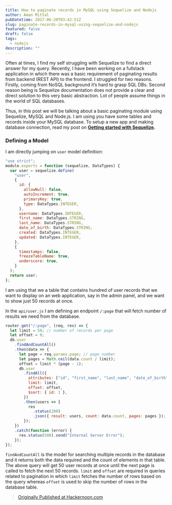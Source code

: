 ```yaml
---
title: How to paginate records in MySQL using Sequelize and Nodejs
author: Aman Mittal
pubDatetime: 2017-06-20T03:42:51Z
slug: paginate-records-in-mysql-using-sequelize-and-nodejs
featured: false
draft: false
tags:
  - nodejs
description: ""
---
```


Often at times, I find my self struggling with Sequelize to find a direct answer for my query. Recently, I have been working on a fullstack application in which there was a basic requirement of paginating results from backend (REST API) to the frontend. I struggled for two reasons. Firstly, coming from NoSQL background it’s hard to grasp SQL DBs. Second reason being is Sequelize documentation does not provide a clear and direct solution to this very basic abstraction. Lot of people assume things in the world of SQL databases.

Thus, in this post we will be talking about a basic paginating module using Sequelize, MySQL and Node.js. I am using you have some tables and records inside your MySQL database. To setup a new app and making database connection, read my post on [**Getting started with Sequelize**](https://hackernoon.com/getting-started-with-sequelize-for-nodejs-applications-2854c58ffb8c)**.**

### Defining a Model

I am directly jumping on `user` model definition:

```js
"use strict";
module.exports = function (sequelize, DataTypes) {
  var user = sequelize.define(
    "user",
    {
      id: {
        allowNull: false,
        autoIncrement: true,
        primaryKey: true,
        type: DataTypes.INTEGER,
      },
      username: DataTypes.INTEGER,
      first_name: DataTypes.STRING,
      last_name: DataTypes.STRING,
      date_of_birth: DataTypes.STRING,
      created: DataTypes.INTEGER,
      updated: DataTypes.INTEGER,
    },
    {
      timestamps: false,
      freezeTableName: true,
      underscore: true,
    }
  );
  return user;
};
```

I am using that we a table that contains hundred of user records that we want to display on an web application, say in the admin panel, and we want to show just 50 records at once.

In the `api/user.js` I am defining an endpoint `/:page` that will fetch number of results we need from the database.

```js
router.get("/:page", (req, res) => {
  let limit = 50; // number of records per page
  let offset = 0;
  db.user
    .findAndCountAll()
    .then(data => {
      let page = req.params.page; // page number
      let pages = Math.ceil(data.count / limit);
      offset = limit * (page - 1);
      db.user
        .findAll({
          attributes: ["id", "first_name", "last_name", "date_of_birth"],
          limit: limit,
          offset: offset,
          $sort: { id: 1 },
        })
        .then(users => {
          res
            .status(200)
            .json({ result: users, count: data.count, pages: pages });
        });
    })
    .catch(function (error) {
      res.status(500).send("Internal Server Error");
    });
});
```

`findAndCountAll` is the model for searching multiple records in the database and it returns both the data required and the count of elements in that table. The above query will get 50 user records at once until the next page is called to fetch the next 50 records. `limit` and `offset` are required in queries related to pagination in which `limit` fetches the number of rows based on the query whereas `offset` is used to skip the number of rows in the database table.

> [Originally Published at Hackernoon.com](https://medium.com/hackernoon/how-to-paginate-records-in-mysql-using-sequelize-and-nodejs-a3465d12aad5)
